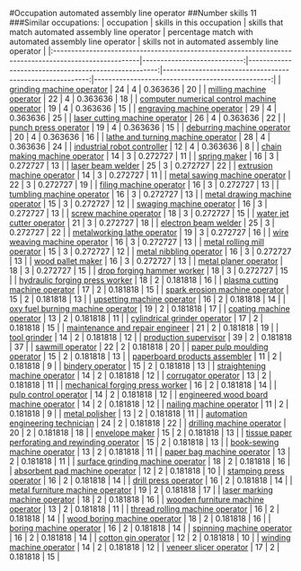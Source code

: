#Occupation automated assembly line operator
##Number skills 11
###Similar occupations:
| occupation                                                                                            |   skills in this occupation |   skills that match automated assembly line operator |   percentage match with automated assembly line operator |   skills not in automated assembly line operator |
|:------------------------------------------------------------------------------------------------------|----------------------------:|-----------------------------------------------------:|---------------------------------------------------------:|-------------------------------------------------:|
| [grinding machine operator](grinding_machine_operator.md)                                             |                          24 |                                                    4 |                                                 0.363636 |                                               20 |
| [milling machine operator](milling_machine_operator.md)                                               |                          22 |                                                    4 |                                                 0.363636 |                                               18 |
| [computer numerical control machine operator](computer_numerical_control_machine_operator.md)         |                          19 |                                                    4 |                                                 0.363636 |                                               15 |
| [engraving machine operator](engraving_machine_operator.md)                                           |                          29 |                                                    4 |                                                 0.363636 |                                               25 |
| [laser cutting machine operator](laser_cutting_machine_operator.md)                                   |                          26 |                                                    4 |                                                 0.363636 |                                               22 |
| [punch press operator](punch_press_operator.md)                                                       |                          19 |                                                    4 |                                                 0.363636 |                                               15 |
| [deburring machine operator](deburring_machine_operator.md)                                           |                          20 |                                                    4 |                                                 0.363636 |                                               16 |
| [lathe and turning machine operator](lathe_and_turning_machine_operator.md)                           |                          28 |                                                    4 |                                                 0.363636 |                                               24 |
| [industrial robot controller](industrial_robot_controller.md)                                         |                          12 |                                                    4 |                                                 0.363636 |                                                8 |
| [chain making machine operator](chain_making_machine_operator.md)                                     |                          14 |                                                    3 |                                                 0.272727 |                                               11 |
| [spring maker](spring_maker.md)                                                                       |                          16 |                                                    3 |                                                 0.272727 |                                               13 |
| [laser beam welder](laser_beam_welder.md)                                                             |                          25 |                                                    3 |                                                 0.272727 |                                               22 |
| [extrusion machine operator](extrusion_machine_operator.md)                                           |                          14 |                                                    3 |                                                 0.272727 |                                               11 |
| [metal sawing machine operator](metal_sawing_machine_operator.md)                                     |                          22 |                                                    3 |                                                 0.272727 |                                               19 |
| [filing machine operator](filing_machine_operator.md)                                                 |                          16 |                                                    3 |                                                 0.272727 |                                               13 |
| [tumbling machine operator](tumbling_machine_operator.md)                                             |                          16 |                                                    3 |                                                 0.272727 |                                               13 |
| [metal drawing machine operator](metal_drawing_machine_operator.md)                                   |                          15 |                                                    3 |                                                 0.272727 |                                               12 |
| [swaging machine operator](swaging_machine_operator.md)                                               |                          16 |                                                    3 |                                                 0.272727 |                                               13 |
| [screw machine operator](screw_machine_operator.md)                                                   |                          18 |                                                    3 |                                                 0.272727 |                                               15 |
| [water jet cutter operator](water_jet_cutter_operator.md)                                             |                          21 |                                                    3 |                                                 0.272727 |                                               18 |
| [electron beam welder](electron_beam_welder.md)                                                       |                          25 |                                                    3 |                                                 0.272727 |                                               22 |
| [metalworking lathe operator](metalworking_lathe_operator.md)                                         |                          19 |                                                    3 |                                                 0.272727 |                                               16 |
| [wire weaving machine operator](wire_weaving_machine_operator.md)                                     |                          16 |                                                    3 |                                                 0.272727 |                                               13 |
| [metal rolling mill operator](metal_rolling_mill_operator.md)                                         |                          15 |                                                    3 |                                                 0.272727 |                                               12 |
| [metal nibbling operator](metal_nibbling_operator.md)                                                 |                          16 |                                                    3 |                                                 0.272727 |                                               13 |
| [wood pallet maker](wood_pallet_maker.md)                                                             |                          16 |                                                    3 |                                                 0.272727 |                                               13 |
| [metal planer operator](metal_planer_operator.md)                                                     |                          18 |                                                    3 |                                                 0.272727 |                                               15 |
| [drop forging hammer worker](drop_forging_hammer_worker.md)                                           |                          18 |                                                    3 |                                                 0.272727 |                                               15 |
| [hydraulic forging press worker](hydraulic_forging_press_worker.md)                                   |                          18 |                                                    2 |                                                 0.181818 |                                               16 |
| [plasma cutting machine operator](plasma_cutting_machine_operator.md)                                 |                          17 |                                                    2 |                                                 0.181818 |                                               15 |
| [spark erosion machine operator](spark_erosion_machine_operator.md)                                   |                          15 |                                                    2 |                                                 0.181818 |                                               13 |
| [upsetting machine operator](upsetting_machine_operator.md)                                           |                          16 |                                                    2 |                                                 0.181818 |                                               14 |
| [oxy fuel burning machine operator](oxy_fuel_burning_machine_operator.md)                             |                          19 |                                                    2 |                                                 0.181818 |                                               17 |
| [coating machine operator](coating_machine_operator.md)                                               |                          13 |                                                    2 |                                                 0.181818 |                                               11 |
| [cylindrical grinder operator](cylindrical_grinder_operator.md)                                       |                          17 |                                                    2 |                                                 0.181818 |                                               15 |
| [maintenance and repair engineer](maintenance_and_repair_engineer.md)                                 |                          21 |                                                    2 |                                                 0.181818 |                                               19 |
| [tool grinder](tool_grinder.md)                                                                       |                          14 |                                                    2 |                                                 0.181818 |                                               12 |
| [production supervisor](production_supervisor.md)                                                     |                          39 |                                                    2 |                                                 0.181818 |                                               37 |
| [sawmill operator](sawmill_operator.md)                                                               |                          22 |                                                    2 |                                                 0.181818 |                                               20 |
| [paper pulp moulding operator](paper_pulp_moulding_operator.md)                                       |                          15 |                                                    2 |                                                 0.181818 |                                               13 |
| [paperboard products assembler](paperboard_products_assembler.md)                                     |                          11 |                                                    2 |                                                 0.181818 |                                                9 |
| [bindery operator](bindery_operator.md)                                                               |                          15 |                                                    2 |                                                 0.181818 |                                               13 |
| [straightening machine operator](straightening_machine_operator.md)                                   |                          14 |                                                    2 |                                                 0.181818 |                                               12 |
| [corrugator operator](corrugator_operator.md)                                                         |                          13 |                                                    2 |                                                 0.181818 |                                               11 |
| [mechanical forging press worker](mechanical_forging_press_worker.md)                                 |                          16 |                                                    2 |                                                 0.181818 |                                               14 |
| [pulp control operator](pulp_control_operator.md)                                                     |                          14 |                                                    2 |                                                 0.181818 |                                               12 |
| [engineered wood board machine operator](engineered_wood_board_machine_operator.md)                   |                          14 |                                                    2 |                                                 0.181818 |                                               12 |
| [nailing machine operator](nailing_machine_operator.md)                                               |                          11 |                                                    2 |                                                 0.181818 |                                                9 |
| [metal polisher](metal_polisher.md)                                                                   |                          13 |                                                    2 |                                                 0.181818 |                                               11 |
| [automation engineering technician](automation_engineering_technician.md)                             |                          24 |                                                    2 |                                                 0.181818 |                                               22 |
| [drilling machine operator](drilling_machine_operator.md)                                             |                          20 |                                                    2 |                                                 0.181818 |                                               18 |
| [envelope maker](envelope_maker.md)                                                                   |                          15 |                                                    2 |                                                 0.181818 |                                               13 |
| [tissue paper perforating and rewinding operator](tissue_paper_perforating_and_rewinding_operator.md) |                          15 |                                                    2 |                                                 0.181818 |                                               13 |
| [book-sewing machine operator](book-sewing_machine_operator.md)                                       |                          13 |                                                    2 |                                                 0.181818 |                                               11 |
| [paper bag machine operator](paper_bag_machine_operator.md)                                           |                          13 |                                                    2 |                                                 0.181818 |                                               11 |
| [surface grinding machine operator](surface_grinding_machine_operator.md)                             |                          18 |                                                    2 |                                                 0.181818 |                                               16 |
| [absorbent pad machine operator](absorbent_pad_machine_operator.md)                                   |                          12 |                                                    2 |                                                 0.181818 |                                               10 |
| [stamping press operator](stamping_press_operator.md)                                                 |                          16 |                                                    2 |                                                 0.181818 |                                               14 |
| [drill press operator](drill_press_operator.md)                                                       |                          16 |                                                    2 |                                                 0.181818 |                                               14 |
| [metal furniture machine operator](metal_furniture_machine_operator.md)                               |                          19 |                                                    2 |                                                 0.181818 |                                               17 |
| [laser marking machine operator](laser_marking_machine_operator.md)                                   |                          18 |                                                    2 |                                                 0.181818 |                                               16 |
| [wooden furniture machine operator](wooden_furniture_machine_operator.md)                             |                          13 |                                                    2 |                                                 0.181818 |                                               11 |
| [thread rolling machine operator](thread_rolling_machine_operator.md)                                 |                          16 |                                                    2 |                                                 0.181818 |                                               14 |
| [wood boring machine operator](wood_boring_machine_operator.md)                                       |                          18 |                                                    2 |                                                 0.181818 |                                               16 |
| [boring machine operator](boring_machine_operator.md)                                                 |                          16 |                                                    2 |                                                 0.181818 |                                               14 |
| [spinning machine operator](spinning_machine_operator.md)                                             |                          16 |                                                    2 |                                                 0.181818 |                                               14 |
| [cotton gin operator](cotton_gin_operator.md)                                                         |                          12 |                                                    2 |                                                 0.181818 |                                               10 |
| [winding machine operator](winding_machine_operator.md)                                               |                          14 |                                                    2 |                                                 0.181818 |                                               12 |
| [veneer slicer operator](veneer_slicer_operator.md)                                                   |                          17 |                                                    2 |                                                 0.181818 |                                               15 |
